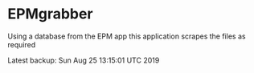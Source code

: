# EPMgrabber
Using a database from the EPM app this application scrapes the files as required


Latest backup: Sun Aug 25 13:15:01 UTC 2019
